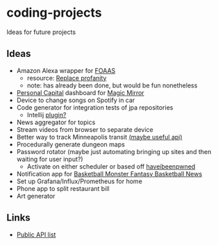 # coding-projects
Ideas for future projects

## Ideas
- Amazon Alexa wrapper for [FOAAS](https://www.foaas.com/)
    - resource: [Replace profanity](https://mashable.com/2018/04/19/amazon-alexa-skill-blueprints-potty-mouth/)
    - note: has already been done, but would be fun nonetheless
- [Personal Capital](https://github.com/haochi/personalcapital) dashboard for [Magic Mirror](https://github.com/MichMich/MagicMirror)
- Device to change songs on Spotify in car
- Code generator for integration tests of jpa repositories
    - Intellij [plugin?](https://www.jetbrains.org/intellij/sdk/docs/basics/getting_started/creating_plugin_project.html)
- News aggregator for topics
- Stream videos from browser to separate device
- Better way to track Minneapolis transit [(maybe useful api)](https://svc.metrotransit.org/nextrip)
- Procedurally generate dungeon maps
- Password rotator (maybe just automating bringing up sites and then waiting for user input?)
    - Activate on either scheduler or based off [haveibeenpwned](https://haveibeenpwned.com/API/v3)
- Notification app for [Basketball Monster Fantasy Basketball News](https://basketballmonster.com/playernews.aspx)
- Set up Grafana/Influx/Prometheus for home
- Phone app to split restaurant bill
- Art generator

## Links
- [Public API list](https://github.com/public-apis/public-apis)
